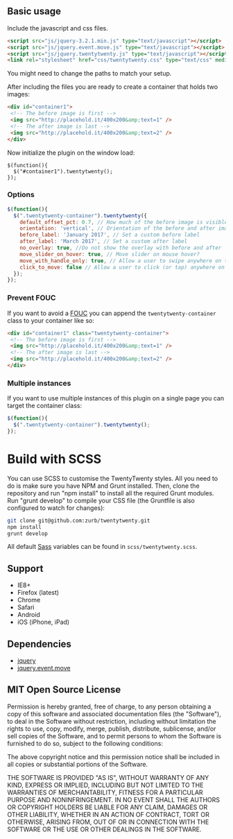 ## Basic usage

Include the javascript and css files.

```html
<script src="js/jquery-3.2.1.min.js" type="text/javascript"></script>
<script src="js/jquery.event.move.js" type="text/javascript"></script>
<script src="js/jquery.twentytwenty.js" type="text/javascript"></script>
<link rel="stylesheet" href="css/twentytwenty.css" type="text/css" media="screen" />
``` 
You might need to change the paths to match your setup.


After including the files you are ready to create a container that holds two images:

```html
<div id="container1">
 <!-- The before image is first -->
 <img src="http://placehold.it/400x200&amp;text=1" />
 <!-- The after image is last -->
 <img src="http://placehold.it/400x200&amp;text=2" />
</div>
```

Now initialize the plugin on the window load:

```
$(function(){
  $("#container1").twentytwenty();
});
```

### Options


```js
$(function(){
  $(".twentytwenty-container").twentytwenty({
    default_offset_pct: 0.7, // How much of the before image is visible when the page loads
    orientation: 'vertical', // Orientation of the before and after images ('horizontal' or 'vertical')
    before_label: 'January 2017', // Set a custom before label
    after_label: 'March 2017', // Set a custom after label
    no_overlay: true, //Do not show the overlay with before and after
    move_slider_on_hover: true, // Move slider on mouse hover?
    move_with_handle_only: true, // Allow a user to swipe anywhere on the image to control slider movement. 
    click_to_move: false // Allow a user to click (or tap) anywhere on the image to move the slider to that location.
  });
});
```

### Prevent FOUC

If you want to avoid a [FOUC](http://en.wikipedia.org/wiki/Flash_of_unstyled_content) you can append the `twentytwenty-container` class to your container like so:

```html
<div id="container1" class="twentytwenty-container">
 <!-- The before image is first -->
 <img src="http://placehold.it/400x200&amp;text=1" />
 <!-- The after image is last -->
 <img src="http://placehold.it/400x200&amp;text=2" />
</div>
```

### Multiple instances

If you want to use multiple instances of this plugin on a single page you can target the container class:

```js
$(function(){
  $(".twentytwenty-container").twentytwenty();
});
```

# Build with SCSS

You can use SCSS to customise the TwentyTwenty styles. All you need to do is make sure you have NPM and Grunt installed. Then, clone the repository and run "npm install" to install all the required Grunt modules. Run "grunt develop" to compile your CSS file (the Gruntfile is also configured to watch for changes):

```bash
git clone git@github.com:zurb/twentytwenty.git
npm install
grunt develop
```

All default [Sass](http://sass-lang.com/) variables can be found in `scss/twentytwenty.scss`.

## Support

- IE8+
- Firefox (latest)
- Chrome
- Safari
- Android 
- iOS (iPhone, iPad)

## Dependencies

  * [jquery](http://jquery.com/)
  * [jquery.event.move](https://github.com/stephband/jquery.event.move)

## MIT Open Source License

Permission is hereby granted, free of charge, to any person obtaining a copy of this software and associated documentation files (the "Software"), to deal in the Software without restriction, including without limitation the rights to use, copy, modify, merge, publish, distribute, sublicense, and/or sell copies of the Software, and to permit persons to whom the Software is furnished to do so, subject to the following conditions:

The above copyright notice and this permission notice shall be included in all copies or substantial portions of the Software.

THE SOFTWARE IS PROVIDED "AS IS", WITHOUT WARRANTY OF ANY KIND, EXPRESS OR IMPLIED, INCLUDING BUT NOT LIMITED TO THE WARRANTIES OF MERCHANTABILITY, FITNESS FOR A PARTICULAR PURPOSE AND NONINFRINGEMENT. IN NO EVENT SHALL THE AUTHORS OR COPYRIGHT HOLDERS BE LIABLE FOR ANY CLAIM, DAMAGES OR OTHER LIABILITY, WHETHER IN AN ACTION OF CONTRACT, TORT OR OTHERWISE, ARISING FROM, OUT OF OR IN CONNECTION WITH THE SOFTWARE OR THE USE OR OTHER DEALINGS IN THE SOFTWARE.
